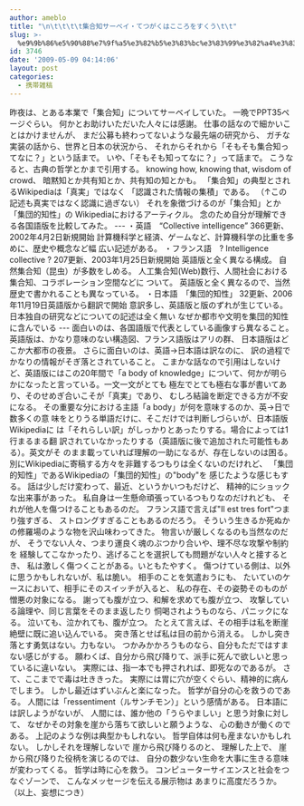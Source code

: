 ```yaml
---
author: ameblo
title: "\n\t\t\t\t集合知サーベイ・てつがくはこころをすくう\t\t"
slug: >-
  %e9%9b%86%e5%90%88%e7%9f%a5%e3%82%b5%e3%83%bc%e3%83%99%e3%82%a4%e3%83%bb%e3%81%a6%e3%81%a4%e3%81%8c%e3%81%8f%e3%81%af%e3%81%93%e3%81%93%e3%82%8d%e3%82%92%e3%81%99%e3%81%8f%e3%81%86
id: 3746
date: '2009-05-09 04:14:06'
layout: post
categories:
  - 携帯雑稿
---
```


昨夜は、とある本業で「集合知」についてサーベイしていた。 一晩でPPT35ページぐらい。 何かとお助けいただいた人々には感謝。 仕事の話なので細かいことはかけませんが、 まだ公募も終わってないような最先端の研究から、 ガチな実装の話から、世界と日本の状況から、 それからそれから「そもそも集合知ってなに？」という話まで。 いや、「そもそも知ってなに？」って話まで。 こうなると、古典の哲学とかまで引用する。 knowing how, knowing that, wisdom of crowd、 暗黙知とか共有知とか、共有知の知とかも。 「集合知」の典型とされるWikipediaは「真実」ではなく 「認識された情報の集積」である。 （↑この記述も真実ではなく認識に過ぎない） それを象徴づけるのが「集合知」とか「集団的知性」の Wikipediaにおけるアーティクル。 念のため自分が理解できる各国語版を比較してみた。 --- ・英語　“Collective intelligence” 366更新、2002年4月2日新規開始 計算機科学と経済、ゲームなど、計算機科学の比重を多めに、歴史や概念など幅 広い記述がある。 ・フランス語　? Intelligence collective ? 207更新、2003年1月25日新規開始 英語版と全く異なる構成。 自然集合知（昆虫）が多数をしめる。 人工集合知(Web)数行、人間社会における集合知、コラボレーション空間などに ついて。 英語版と全く異なるので、当然歴史で書かれることも異なっている。 ・日本語　「集団的知性」 32更新、2006年11月19日英語版から翻訳で開始 意訳多し、英語版と版のずれが生じている。 日本独自の研究などについての記述は全く無い なぜか都市や文明を集団的知性に含んでいる --- 面白いのは、各国語版で代表としている画像すら異なること。 英語版は、かなり意味のない構造図、フランス語版はアリの群、 日本語版はどこか大都市の夜景。 さらに面白いのは、英語→日本語は訳なのに、 訳の過程でかなりの情報がそぎ落とされていること。 こまかな話なので引用はしないけど、英語版にはこの20年間で「a body of knowledge」について、何かが明らかになったと言っている。一文一文がとても 極左でとても極右な事が書いてあり、そのせめぎ合いこそが「真実」であり、 むしろ結論を断定できる方が不安になる。 その重要な分における主語「a body」が何を意味するのか、英→日で数多くの意 味をとりうる単語だけに、そこだけでは判断しづらいが、日本語版Wikipediaに は「それらしい訳」がしっかりとあったりする。場合によっては1行まるまる翻 訳されていなかったりする（英語版に後で追加された可能性もある）。英文がそ のまま載っていれば理解の一助になるが、存在しないのは困る。 別にWikipediaに寄稿する方々を非難するつもりは全くないのだけれど、 「集団的知性」であるWikipediaの「集団的知性」の"body"を 感じたような感じもする。 話は少しだけ変わって、最近、というかいつもだけど、 精神的にショックな出来事があった。 私自身は一生懸命頑張っているつもりなのだけれども、 それが他人を傷つけることもあるのだ。 フランス語で言えば"Il est tres fort"つまり強すぎる、 ストロングすぎることもあるのだろう。 そういう生きるか死ぬかの修羅場のような物を沢山味わってきた。 物言いが厳しくなるのも当然なのだが、 そうでない人々、つまり運良く魂のぶつかり合いや、理不尽な攻撃や制約を 経験してこなかったり、逃げることを選択しても問題がない人々と接するとき、 私は激しく傷つくことがある。いともたやすく。 傷つけている側は、以外に思うかもしれないが、私は脆い。 相手のことを気遣おうにも、 たいていのケースにおいて、相手にそのスイッチが入ると、 私の存在、その姿勢そのものが憎悪の対象になる。 謝っても腹が立つ、和解を求めても腹が立つ、 攻撃している論理や、同じ言葉をそのまま返したり 恫喝されようものなら、パニックになる。 泣いても、泣かれても、腹が立つ。 たとえて言えば、その相手は私を断崖絶壁に既に追い込んでいる。 突き落とせば私は目の前から消える。 しかし突き落とす勇気はない。力もない。 つかみかかろうものなら、自分もただではすまない感じがする。 願わくば、自分から飛び降りて、派手に死んで欲しいと思っているに違いない。 実際には、指一本でも押されれば、即死なのであるが。 さて、ここまでで毒は吐ききった。 実際には胃に穴が空くぐらい、精神的に病んでしまう。 しかし最近はずいぶんと楽になった。 哲学が自分の心を救うのである。 人間には「ressentiment（ルサンチモン）」という感情がある。 日本語には訳しようがないが、 人間には、誰か他の「うらやましい」と思う対象に対して、 なぜかその対象を崖から落ちて欲しいと願うような、 心の動きが働くのである。 上記のような例は典型かもしれない。 哲学自体は何も産まないかもしれない。 しかしそれを理解しないで 崖から飛び降りるのと、 理解した上で、 崖から飛び降りた役柄を演じるのでは、 自分の数少ない生命を大事に生きる意味が変わってくる。 哲学は時に心を救う。 コンピューターサイエンスと社会をつなぐゾーンで、 こんなメッセージを伝える展示物は あまりに高度だろうか。 （以上、妄想につき）